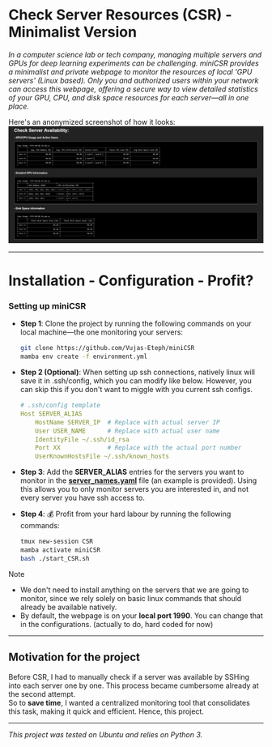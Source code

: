 # Check Server Resources (CSR) - Minimalist Version

*In a computer science lab or tech company, managing multiple servers and GPUs for deep learning experiments can be challenging. miniCSR provides a minimalist and private webpage to monitor the resources of local 'GPU servers' (Linux based). Only you and authorized users within your network can access this webpage, offering a secure way to view detailed statistics of your GPU, CPU, and disk space resources for each server—all in one place.*

Here's an anonymized screenshot of how it looks:
![CSR_output_anonymized](./assets/Anonymized_CSR_output.png)

---

# Installation - Configuration - Profit?
### Setting up miniCSR

- **Step 1**: Clone the project by running the following commands on your local machine—the one monitoring your servers:  
    ```bash
    git clone https://github.com/Vujas-Eteph/miniCSR
    mamba env create -f environment.yml
    ```

- **Step 2 (Optional)**: When setting up ssh connections, natively linux will save it in .ssh/config, which you can modify like below. However, you can skip this if you don't want to miggle with you current ssh configs.
    ```yaml
    # .ssh/config template
    Host SERVER_ALIAS
        HostName SERVER_IP  # Replace with actual server IP
        User USER_NAME      # Replace with actual user name
        IdentityFile ~/.ssh/id_rsa
        Port XX             # Replace with the actual port number
        UserKnownHostsFile ~/.ssh/known_hosts
    ```
- **Step 3**: Add the **SERVER_ALIAS** entries for the servers you want to monitor in the [**server_names.yaml**](./config/server_names.yaml) file (an example is provided). Using this allows you to only monitor servers you are interested in, and not every server you have ssh access to.
- **Step 4**: :moneybag: Profit from your hard labour by running the following commands:
    ```bash
    tmux new-session CSR
    mamba activate miniCSR
    bash ./start_CSR.sh
    ```

> [!NOTE]
> - We don't need to install anything on the servers that we are going to monitor, since we rely solely on basic linux commands that should already be available natively.
> - By default, the webpage is on your **local port 1990**. You can change that in the configurations. (actually to do, hard coded for now)

---

## Motivation for the project
Before CSR, I had to manually check if a server was available by SSHing into each server one by one. This process became cumbersome already at the second attempt.  
So to **save time**, I wanted a centralized monitoring tool that consolidates this task, making it quick and efficient. Hence, this project.  

---
*This project was tested on Ubuntu and relies on Python 3.*
